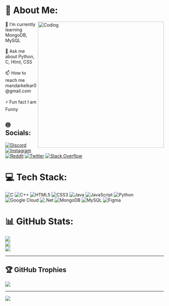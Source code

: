 # 💫 About Me:
<img align="right" alt="Coding" width="400" src="https://24.media.tumblr.com/2157bb201b8f13db970a39af62b92f88/tumblr_n52b2hmsH11shpedgo1_500.gif"/>
🌱 I’m currently learning MongoDB, MySQL<br><br>💬 Ask me about Python, C, Html, CSS<br><br>📫 How to reach me mandarkelkar0@gmail.com<br><br>⚡ Fun fact I am Funny


## 🌐 Socials:
[![Discord](https://img.shields.io/badge/Discord-%237289DA.svg?logo=discord&logoColor=white)](htttps://discord.gg/https://discord.gg/uUDARqGv) [![Instagram](https://img.shields.io/badge/Instagram-%23E4405F.svg?logo=Instagram&logoColor=white)](https://instagram.com/pirate_king2004) [![Reddit](https://img.shields.io/badge/Reddit-%23FF4500.svg?logo=Reddit&logoColor=white)](https://reddit.com/user/u/maddy_2004)  [![Twitter](https://img.shields.io/badge/Twitter-%231DA1F2.svg?logo=Twitter&logoColor=white)](https://twitter.com/MandarKelkar_06) 
[![Stack Overflow](https://img.shields.io/badge/-Stackoverflow-FE7A16?logo=stack-overflow&logoColor=white)](https://stackoverflow.com/users/https://stackoverflow.com/users/20228482/mandar-kelkar) 

# 💻 Tech Stack:
![C](https://img.shields.io/badge/c-%2300599C.svg?style=for-the-badge&logo=c&logoColor=white) ![C++](https://img.shields.io/badge/c++-%2300599C.svg?style=for-the-badge&logo=c%2B%2B&logoColor=white) ![HTML5](https://img.shields.io/badge/html5-%23E34F26.svg?style=for-the-badge&logo=html5&logoColor=white) ![CSS3](https://img.shields.io/badge/css3-%231572B6.svg?style=for-the-badge&logo=css3&logoColor=white) ![Java](https://img.shields.io/badge/java-%23ED8B00.svg?style=for-the-badge&logo=java&logoColor=white) ![JavaScript](https://img.shields.io/badge/javascript-%23323330.svg?style=for-the-badge&logo=javascript&logoColor=%23F7DF1E) ![Python](https://img.shields.io/badge/python-3670A0?style=for-the-badge&logo=python&logoColor=ffdd54) ![Google Cloud](https://img.shields.io/badge/Google%20Cloud-%234285F4.svg?style=for-the-badge&logo=google-cloud&logoColor=white) ![.Net](https://img.shields.io/badge/.NET-5C2D91?style=for-the-badge&logo=.net&logoColor=white) ![MongoDB](https://img.shields.io/badge/MongoDB-%234ea94b.svg?style=for-the-badge&logo=mongodb&logoColor=white) ![MySQL](https://img.shields.io/badge/mysql-%2300f.svg?style=for-the-badge&logo=mysql&logoColor=white) 	![Figma](https://img.shields.io/badge/figma-%23F24E1E.svg?style=for-the-badge&logo=figma&logoColor=white)
# 📊 GitHub Stats:
![](https://github-readme-stats.vercel.app/api?username=MandarKelkarOfficial&theme=nightowl&hide_border=false&include_all_commits=false&count_private=false)<br/>
![](https://github-readme-streak-stats.herokuapp.com/?user=MandarKelkarOfficial&theme=nightowl&hide_border=false)<br/>
![](https://github-readme-stats.vercel.app/api/top-langs/?username=MandarKelkarOfficial&theme=nightowl&hide_border=false&include_all_commits=false&count_private=false&layout=compact)

---
## 🏆 GitHub Trophies
![](https://github-profile-trophy.vercel.app/?username=MandarKelkarOfficial&theme=tokyonight&no-frame=false&no-bg=false&margin-w=4)

---
[![](https://visitcount.itsvg.in/api?id=MandarKelkarOfficial&icon=9&color=6)](https://visitcount.itsvg.in)

